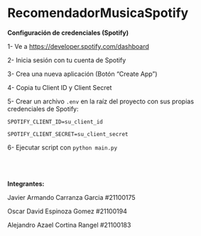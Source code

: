 # RecomendadorMusicaSpotify
<b>Configuración de credenciales (Spotify)</b>

1- Ve a https://developer.spotify.com/dashboard

2- Inicia sesión con tu cuenta de Spotify

3- Crea una nueva aplicación (Botón “Create App”)

4- Copia tu Client ID y Client Secret

5- Crear un archivo `.env` en la raíz del proyecto con sus propias credenciales de Spotify: </b>

`SPOTIFY_CLIENT_ID=su_client_id`

`SPOTIFY_CLIENT_SECRET=su_client_secret`

6- Ejecutar script con `python main.py`

<b><br><br><br>  Integrantes: </b>

Javier Armando Carranza Garcia #21100175

Oscar David Espinoza Gomez #21100194

Alejandro Azael Cortina Rangel #21100183
